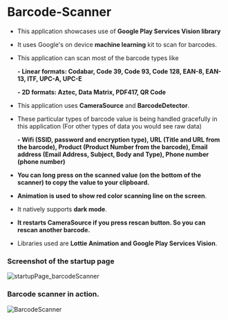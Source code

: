 # Barcode-Scanner

- This application showcases use of <b>Google Play Services Vision library</b>

- It uses Google's on device <b>machine learning</b> kit to scan for barcodes.
                
                
- This application can scan most of the barcode types like
   
   <b> - Linear formats: Codabar, Code 39, Code 93, Code 128, EAN-8, EAN-13, ITF, UPC-A, UPC-E</b>
   
   <b> - 2D formats: Aztec, Data Matrix, PDF417, QR Code</b>
                
                
- This application uses <b>CameraSource</b> and <b>BarcodeDetector</b>.

- These particular types of barcode value is being handled gracefully in this application (For other types of data you would see raw data)
                
    <b>- Wifi (SSID, password and encryption type),
                URL (Title and URL from the barcode), Product (Product Number from the barcode),
                Email address (Email Address, Subject, Body and Type), Phone number (phone number)</b>
- <b>You can long press on the scanned value (on the bottom of the scanner) to copy the value to your clipboard.</b>
- <b>Animation is used to show red color scanning line on the screen</b>.
- It natively supports <b>dark mode</b>.
- <b>It restarts CameraSource if you press rescan button. So you can rescan another barcode.</b>
- Libraries used are <b>Lottie Animation and Google Play Services Vision</b>.


### Screenshot of the startup page


![startupPage_barcodeScanner](https://user-images.githubusercontent.com/6127736/163389084-27caa19a-3eff-4eae-a892-c5d1ff4a95f6.jpg)




### Barcode scanner in action.

![BarcodeScanner](https://media.giphy.com/media/wLXZmE3Guqkp11ifFQ/giphy.gif)
